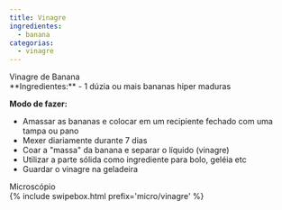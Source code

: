 ```yaml
---
title: Vinagre
ingredientes:
  - banana
categorias:
  - vinagre
---
```

<div class="content-receita" markdown="1" data-slug="{{ page.slug }}">
<div class="content-title">Vinagre de Banana</div>
**Ingredientes:**
- 1 dúzia ou mais bananas hiper maduras

**Modo de fazer:**
- Amassar as bananas e colocar em um recipiente fechado com uma tampa ou pano
- Mexer diariamente durante 7 dias
- Coar a "massa" da banana e separar o líquido (vinagre)
- Utilizar a parte sólida como ingrediente para bolo, geléia etc
- Guardar o vinagre na geladeira
</div>

<div class="content-mapa" markdown="1" data-slug="{{ page.slug }}">
<div class="content-title">Microscópio</div>
  {% include swipebox.html prefix='micro/vinagre' %}
</div>
